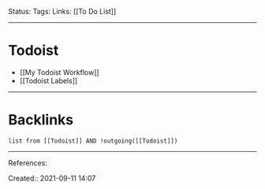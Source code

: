 Status: 
Tags: 
Links: [[To Do List]]
___
# Todoist
- [[My Todoist Workflow]]
- [[Todoist Labels]]
___
# Backlinks
```dataview
list from [[Todoist]] AND !outgoing([[Todoist]])
```
___
References:

Created:: 2021-09-11 14:07
